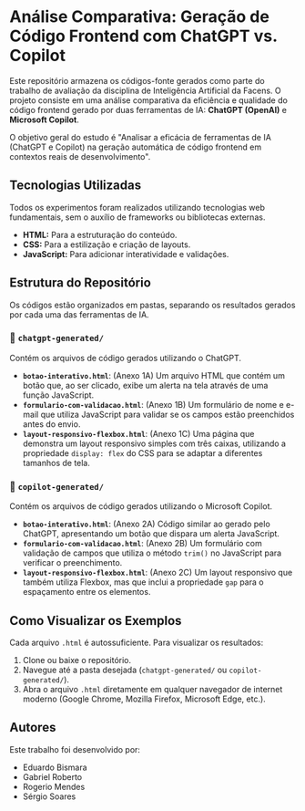 # Análise Comparativa: Geração de Código Frontend com ChatGPT vs. Copilot

Este repositório armazena os códigos-fonte gerados como parte do trabalho de avaliação da disciplina de Inteligência Artificial da Facens. O projeto consiste em uma análise comparativa da eficiência e qualidade do código frontend gerado por duas ferramentas de IA: **ChatGPT (OpenAI)** e **Microsoft Copilot**.

O objetivo geral do estudo é "Analisar a eficácia de ferramentas de IA (ChatGPT e Copilot) na geração automática de código frontend em contextos reais de desenvolvimento".

## Tecnologias Utilizadas

Todos os experimentos foram realizados utilizando tecnologias web fundamentais, sem o auxílio de frameworks ou bibliotecas externas.

* **HTML:** Para a estruturação do conteúdo.
* **CSS:** Para a estilização e criação de layouts.
* **JavaScript:** Para adicionar interatividade e validações.

## Estrutura do Repositório

Os códigos estão organizados em pastas, separando os resultados gerados por cada uma das ferramentas de IA.

### 📂 `chatgpt-generated/`

Contém os arquivos de código gerados utilizando o ChatGPT.

* **`botao-interativo.html`**: (Anexo 1A) Um arquivo HTML que contém um botão que, ao ser clicado, exibe um alerta na tela através de uma função JavaScript.
* **`formulario-com-validacao.html`**: (Anexo 1B) Um formulário de nome e e-mail que utiliza JavaScript para validar se os campos estão preenchidos antes do envio.
* **`layout-responsivo-flexbox.html`**: (Anexo 1C) Uma página que demonstra um layout responsivo simples com três caixas, utilizando a propriedade `display: flex` do CSS para se adaptar a diferentes tamanhos de tela.

### 📂 `copilot-generated/`

Contém os arquivos de código gerados utilizando o Microsoft Copilot.

* **`botao-interativo.html`**: (Anexo 2A) Código similar ao gerado pelo ChatGPT, apresentando um botão que dispara um alerta JavaScript.
* **`formulario-com-validacao.html`**: (Anexo 2B) Um formulário com validação de campos que utiliza o método `trim()` no JavaScript para verificar o preenchimento.
* **`layout-responsivo-flexbox.html`**: (Anexo 2C) Um layout responsivo que também utiliza Flexbox, mas que inclui a propriedade `gap` para o espaçamento entre os elementos.

## Como Visualizar os Exemplos

Cada arquivo `.html` é autossuficiente. Para visualizar os resultados:

1.  Clone ou baixe o repositório.
2.  Navegue até a pasta desejada (`chatgpt-generated/` ou `copilot-generated/`).
3.  Abra o arquivo `.html` diretamente em qualquer navegador de internet moderno (Google Chrome, Mozilla Firefox, Microsoft Edge, etc.).

## Autores

Este trabalho foi desenvolvido por:

* Eduardo Bismara 
* Gabriel Roberto 
* Rogerio Mendes 
* Sérgio Soares
